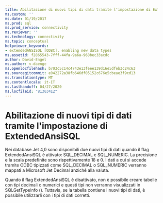```yaml
---
title: Abilitazione di nuovi tipi di dati tramite l'impostazione di ExtendedAnsiSQL | Microsoft Docs
ms.custom: ''
ms.date: 01/19/2017
ms.prod: sql
ms.prod_service: connectivity
ms.reviewer: ''
ms.technology: connectivity
ms.topic: conceptual
helpviewer_keywords:
- extendedANSISQL [ODBC], enabling new data types
ms.assetid: f2865543-7fff-44fa-9a6a-968bec33acdc
author: David-Engel
ms.author: v-daenge
ms.openlocfilehash: b703c5c14c4743e13feee139d16e5dfeb3c24c63
ms.sourcegitcommit: e042272a38fb646df05152c676e5cbeae3f9cd13
ms.translationtype: MT
ms.contentlocale: it-IT
ms.lasthandoff: 04/27/2020
ms.locfileid: "81303412"
---
```

# <a name="enabling-new-data-types-by-setting-extendedansisql"></a>Abilitazione di nuovi tipi di dati tramite l'impostazione di ExtendedAnsiSQL
Nei database Jet 4,0 sono disponibili due nuovi tipi di dati quando il flag ExtendedAnsiSQL è attivato: SQL_DECIMAL e SQL_NUMERIC. La precisione e la scala predefinite sono rispettivamente 18 e 0. I dati a cui si accede tramite ODBC tipizzati come SQL_DECIMAL o SQL_NUMERIC verranno mappati a Microsoft Jet Decimal anziché alla valuta.  
  
 Quando il flag ExtendedAnsiSQL è disattivato, non è possibile creare tabelle con tipi decimali o numerici e questi tipi non verranno visualizzati in SQLGetTypeInfo (). Tuttavia, se la tabella contiene i nuovi tipi di dati, è possibile utilizzarli con i tipi di dati corretti.
